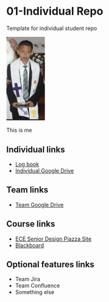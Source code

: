 # 01-Individual Repo
Template for individual student repo

<img src="./images/IMG_6773.jpg" width="20%">

<p> This is me </p>

## Individual links
- [Log book]()
- [Individual Google Drive]()

## Team links
- [Team Google Drive]()

## Course links
- [ECE Senior Design Piazza Site](https://piazza.com/bu/fall2025/ec463/home)
- [Blackboard](http://learn.bu.edu/)

## Optional features links
- Team Jira
- Team Confluence
- Something else
